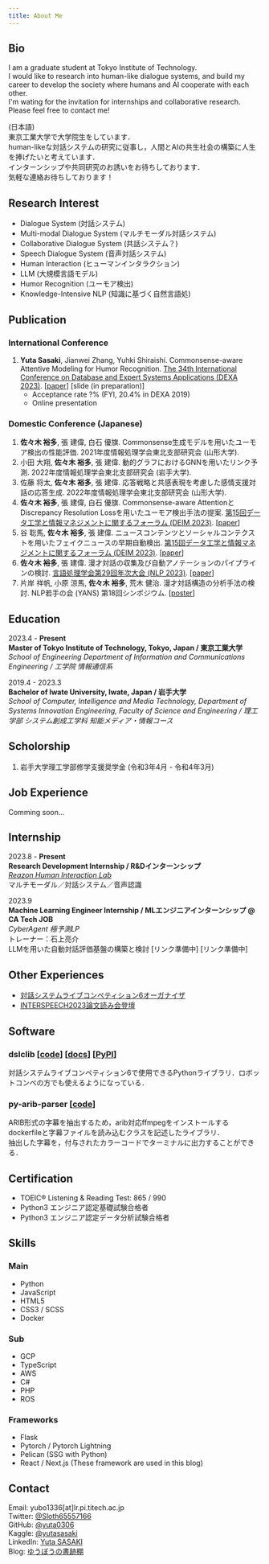 ```yaml
---
title: About Me
---
```


## Bio

I am a graduate student at Tokyo Institute of Technology.  
I would like to research into human-like dialogue systems, and build my career to develop the society where humans and AI cooperate with each other.  
I'm wating for the invitation for internships and collaborative research.  
Please feel free to contact me!


(日本語)  
東京工業大学で大学院生をしています．  
human-likeな対話システムの研究に従事し，人間とAIの共生社会の構築に人生を捧げたいと考えています．  
インターンシップや共同研究のお誘いをお待ちしております．  
気軽な連絡お待ちしております！

## Research Interest

- Dialogue System (対話システム)
- Multi-modal Dialogue System (マルチモーダル対話システム)
- Collaborative Dialogue System (共話システム？)
- Speech Dialogue System (音声対話システム)
- Human Interaction (ヒューマンインタラクション)
- LLM (大規模言語モデル)
- Humor Recognition (ユーモア検出)
- Knowledge-Intensive NLP (知識に基づく自然言語処)

## Publication

### International Conference

1. **Yuta Sasaki**, Jianwei Zhang, Yuhki Shiraishi. Commonsense-aware Attentive Modeling for Humor Recognition. [The 34th International Conference on Database and Expert Systems Applications (DEXA 2023)](https://www.dexa.org/dexa2023). [[paper](https://link.springer.com/chapter/10.1007/978-3-031-39847-6_3)] [slide (in preparation)]
   - Acceptance rate ?% (FYI, 20.4% in DEXA 2019)
   - Online presentation

### Domestic Conference (Japanese)

1. **佐々木 裕多**, 張 建偉, 白石 優旗. Commonsense生成モデルを用いたユーモア検出の性能評価. 2021年度情報処理学会東北支部研究会 (山形大学).
2. 小田 大翔, **佐々木 裕多**, 張 建偉. 動的グラフにおけるGNNを用いたリンク予測. 2022年度情報処理学会東北支部研究会 (岩手大学).
3. 佐藤 将太, **佐々木 裕多**, 張 建偉. 応答戦略と共感表現を考慮した感情支援対話の応答生成. 2022年度情報処理学会東北支部研究会 (山形大学).
4. **佐々木 裕多**, 張 建偉, 白石 優旗. Commonsense-aware AttentionとDiscrepancy Resolution Lossを用いたユーモア検出手法の提案. [第15回データ工学と情報マネジメントに関するフォーラム (DEIM 2023)](https://event.dbsj.org/deim2023/). [[paper](https://proceedings-of-deim.github.io/DEIM2023/1b-3-2.pdf)]
5. 谷 聡馬, **佐々木 裕多**, 張 建偉. ニュースコンテンツとソーシャルコンテクストを用いたフェイクニュースの早期自動検出. [第15回データ工学と情報マネジメントに関するフォーラム (DEIM 2023)](https://event.dbsj.org/deim2023/). [[paper](https://proceedings-of-deim.github.io/DEIM2023/1a-8-2.pdf)]
6. **佐々木 裕多**, 張 建偉. 漫才対話の収集及び自動アノテーションのパイプラインの検討. [言語処理学会第29回年次大会 (NLP 2023)](https://www.anlp.jp/proceedings/annual_meeting/2023/). [[paper](https://www.anlp.jp/proceedings/annual_meeting/2023/pdf_dir/Q4-14.pdf)]
7. 片岸 祥帆, 小原 涼馬, **佐々木 裕多**, 荒木 健治. 漫才対話構造の分析手法の検討. NLP若手の会 (YANS) 第18回シンポジウム. [[poster](https://drive.google.com/file/d/1YNA8Wh2uIF4WnTgXJsglse9THV90aBZq/view?usp=sharing)]

## Education

2023.4 - **Present**  
**Master of Tokyo Institute of Technology, Tokyo, Japan / 東京工業大学**  
*School of Engineering Department of Information and Communications Engineering / 工学院 情報通信系*

2019.4 - 2023.3  
**Bachelor of Iwate University, Iwate, Japan / 岩手大学**  
*School of Computer, Intelligence and Media Technology, Department of Systems Innovation Engineering, Faculty of Science and Engineering / 理工学部 システム創成工学科 知能メディア・情報コース*

## Scholorship

1. 岩手大学理工学部修学支援奨学金 (令和3年4月 - 令和4年3月)

## Job Experience

Comming soon...

## Internship

2023.8 - **Present**  
**Research Development Internship / R&Dインターンシップ**  
[*Reazon Human Interaction Lab*](https://research.reazon.jp/)  
マルチモーダル／対話システム／音声認識  

2023.9  
**Machine Learning Engineer Internship / MLエンジニアインターンシップ @ CA Tech JOB**  
*CyberAgent 極予測LP*  
トレーナー：石上亮介  
LLMを用いた自動対話評価基盤の構築と検討 [リンク準備中] [リンク準備中]

## Other Experiences

- [対話システムライブコンペティション6オーガナイザ](https://sites.google.com/view/dslc6)
- [INTERSPEECH2023論文読み会登壇](https://icasspeech.connpass.com/event/292978/)

## Software

### **dslclib** [[code](https://github.com/yuta0306/dslclib)] [[docs](https://yuta0306.github.io/dslclib/)] [[PyPI](https://pypi.org/project/dslclib/)]
対話システムライブコンペティション6で使用できるPythonライブラリ．ロボットコンペの方でも使えるようになっている．

### **py-arib-parser** [[code](https://github.com/yuta0306/py-arib-parser)]
ARIB形式の字幕を抽出するため，arib対応ffmpegをインストールするdockerfileと字幕ファイルを読み込むクラスを記述したライブラリ．  
抽出した字幕を，付与されたカラーコードでターミナルに出力することができる．

## Certification

- TOEIC® Listening & Reading Test: 865 / 990
- Python3 エンジニア認定基礎試験合格者
- Python3 エンジニア認定データ分析試験合格者

## Skills

### Main

- Python
- JavaScript
- HTML5
- CSS3 / SCSS
- Docker

### Sub

- GCP
- TypeScript
- AWS
- C#
- PHP
- ROS

### Frameworks

- Flask
- Pytorch / Pytorch Lightning
- Pelican (SSG with Python)
- React / Next.js (These framework are used in this blog)

## Contact

Email: yubo1336[at]lr.pi.titech.ac.jp  
Twitter: [@Sloth65557166](https://twitter.com/Sloth65557166)  
GitHub: [@yuta0306](https://github.com/yuta0306)  
Kaggle: [@yutasasaki](https://www.kaggle.com/yutasasaki)  
LinkedIn: [Yuta SASAKI](https://www.linkedin.com/in/yuta-sasaki-170472226/)  
Blog: [ゆうぼうの書跡棚](https://yuta0306.github.io/)